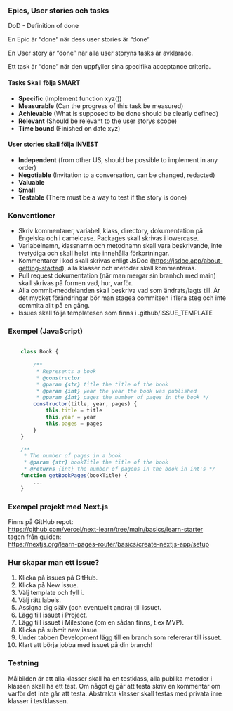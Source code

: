 ### Epics, User stories och tasks

DoD - Definition of done

En Epic är “done” när dess user stories är “done”

En User story är “done” när alla user storyns tasks är avklarade.

Ett task är “done” när den uppfyller sina specifika acceptance criteria. 

#### Tasks Skall följa **SMART**

* **Specific** (Implement function xyz())<br>
* **Measurable** (Can the progress of this task be measured)<br>
* **Achievable** (What is supposed to be done should be clearly defined)<br>
* **Relevant** (Should be relevant to the user storys scope)<br>
* **Time bound** (Finished on date xyz)<br>

#### User stories skall följa **INVEST**

* **Independent** (from other US, should be possible to implement in any order) <br>
* **Negotiable** (Invitation to a conversation, can be changed, redacted) <br>
* **Valuable** <br>
* **Small** <br>
* **Testable** (There must be a way to test if the story is done) <br>

### Konventioner
* Skriv kommentarer, variabel, klass, directory, dokumentation på Engelska och i camelcase. Packages skall skrivas i lowercase.
* Variabelnamn, klassnamn och metodnamn skall vara beskrivande, inte tvetydiga och skall helst inte innehålla förkortningar.
* Kommentarer i kod skall skrivas enligt JsDoc (https://jsdoc.app/about-getting-started), alla klasser och metoder skall kommenteras. 
* Pull request dokumentation (när man mergar sin branhch med main) skall skrivas på formen vad, hur, varför.
* Alla commit-meddelanden skall beskriva vad som ändrats/lagts till. Är det mycket förändringar bör man stagea commitsen i flera steg och inte commita allt på en gång.
* Issues skall följa templatesen som finns i .github/ISSUE_TEMPLATE

### Exempel (JavaScript)
````js

    class Book {
        
        /**
         * Represents a book
         * @constructor 
         * @param {str} title the title of the book
         * @param {int} year the year the book was published
         * @param {int} pages the number of pages in the book */
        constructor(title, year, pages) {
            this.title = title
            this.year = year
            this.pages = pages
        }
    }

    /**
     * The number of pages in a book
     * @param {str} bookTitle the title of the book
     * @returns {int} the number of pagens in the book in int's */
    function getBookPages(bookTitle) {
        ...
    }

````

### Exempel projekt med Next.js
Finns på GitHub repot: <br>
https://github.com/vercel/next-learn/tree/main/basics/learn-starter <br>
tagen från guiden: <br>
https://nextjs.org/learn-pages-router/basics/create-nextjs-app/setup

### Hur skapar man ett issue?
1. Klicka på issues på GitHub.
2. Klicka på New issue.
3. Välj template och fyll i.
4. Välj rätt labels.
5. Assigna dig själv (och eventuellt andra) till issuet.
6. Lägg till issuet i Project.
7. Lägg till issuet i Milestone (om en sådan finns, t.ex MVP).
8. Klicka på submit new issue.
9. Under tabben Development lägg till en branch som refererar till issuet.
10. Klart att börja jobba med issuet på din branch!

### Testning
Målbilden är att alla klasser skall ha en testklass, alla publika metoder i klassen skall ha ett test. Om något ej går att testa skriv en kommentar om varför det inte går att testa. Abstrakta klasser skall testas med privata inre klasser i testklassen.
